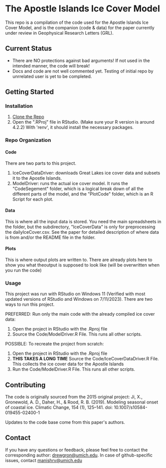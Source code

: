 # The Apostle Islands Ice Cover Model

This repo is a compilation of the code used for the Apostle Islands Ice Cover Model, and is the companion (code & data) for the paper currently under review in Geophysical Research Letters (GRL).


## Current Status

- There are NO protections against bad arguments! If not used in the intended manner, the code will break!
- Docs and code are not well commented yet. Testing of initial repo by unrrelated user is yet to be completed.

## Getting Started

### Installation

1. [Clone the Repo](https://docs.github.com/en/repositories/creating-and-managing-repositories/cloning-a-repository) 
2. Open the ".RProj" file in RStudio. (Make sure your R version is around 4.2.2) With 'renv', it should install the necessary packages.

### Repo Organization

#### Code
There are two parts to this project. 
1. IceCoverDataDriver: downloads Great Lakes ice cover data and subsets it to the Apostle Islands. 
2. ModelDriver: runs the actual ice cover model. It runs the "CodeSegement" folder, which is a logical break down of all the different parts of the model, and the "PlotCode" folder, which is an R Script for each plot.

#### Data
This is where all the input data is stored. You need the main spreadsheets in the folder, but the subdirectory, "IceCoverData" is only for preprocessing the dailyIceCover.csv. See the paper for detailed description of where data is from and/or the README file in the folder.

#### Plots
This is where output plots are written to. There are already plots here to show you what theoutput is supposed to look like (will be overwritten when you run the code)

### Usage

This project was run with RStudio on Windows 11 (Verified with most updated versions of RStudio and Windows on 7/11/2023). There are two ways to run this project.

PREFERRED: Run only the main code with the already compiled ice cover data:
1. Open the project in RStudio with the .Rproj file
2. Source the Code/ModelDriver.R File. This runs all other scripts.


POSSIBLE: To recreate the project from scratch:
1. Open the project in RStudio with the .Rproj file
2. ****THIS TAKES A LONG TIME**** Source the Code/IceCoverDataDriver.R File. This collects the ice cover data for the Apostle Islands
3. Run the Code/ModelDriver.R File. This runs all other scripts.

## Contributing

The code is originally sourced from the 2015 original project: Ji, X., Gronewold, A. D., Daher, H., & Rood, R. B. (2019). Modeling seasonal onset of coastal ice. Climatic Change, 154 (1), 125–141. doi: 10.1007/s10584-019455-02400-1

Updates to the code base come from this paper's authors.

## Contact

If you have any questions or feedback, please feel free to contact the corresponding author: drewgron@umich.edu. In case of github-specific issues, contact manishrv@umich.edu

